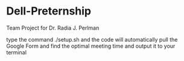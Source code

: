 # Dell-Preternship
Team Project for Dr. Radia J. Perlman

type the command ./setup.sh and the code will automatically pull the Google Form and find the optimal meeting time and output it to your terminal
